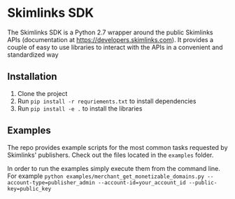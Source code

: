 # Skimlinks SDK

The Skimlinks SDK is a Python 2.7 wrapper around the public Skimlinks APIs (documentation at https://developers.skimlinks.com). It provides a couple of easy to use libraries to interact with the APIs in a convenient and standardized way

## Installation

1. Clone the project
2. Run `pip install -r requriements.txt` to install dependencies
3. Run `pip install -e .` to install the libraries

## Examples

The repo provides example scripts for the most common tasks requested by Skimlinks' publishers. Check out the files located in the `examples` folder. 

In order to run the examples simply execute them from the command line. For example
```python examples/merchant_get_monetizable_domains.py --account-type=publisher_admin --account-id=your_account_id --public-key=public_key```
